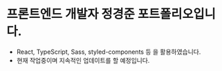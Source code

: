 # 프론트엔드 개발자 정경준 포트폴리오입니다.

- React, TypeScript, Sass, styled-components 등 을 활용하였습니다.
- 현재 작업중이며 지속적인 업데이트를 할 예정입니다.
